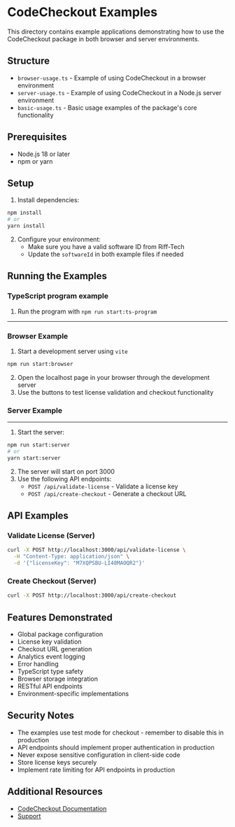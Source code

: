 # CodeCheckout Examples

This directory contains example applications demonstrating how to use the CodeCheckout package in both browser and server environments.

## Structure

- `browser-usage.ts` - Example of using CodeCheckout in a browser environment
- `server-usage.ts` - Example of using CodeCheckout in a Node.js server environment
- `basic-usage.ts` - Basic usage examples of the package's core functionality

## Prerequisites

- Node.js 18 or later
- npm or yarn

## Setup

1. Install dependencies:

```bash
npm install
# or
yarn install
```

2. Configure your environment:
   - Make sure you have a valid software ID from Riff-Tech
   - Update the `softwareId` in both example files if needed

## Running the Examples

### TypeScript program example

1. Run the program with `npm run start:ts-program`

---

### Browser Example

1. Start a development server using `vite`

```bash
npm run start:browser
```

2. Open the localhost page in your browser through the development server
3. Use the buttons to test license validation and checkout functionality

### Server Example

---

1. Start the server:

```bash
npm run start:server
# or
yarn start:server
```

2. The server will start on port 3000
3. Use the following API endpoints:
   - `POST /api/validate-license` - Validate a license key
   - `POST /api/create-checkout` - Generate a checkout URL

## API Examples

### Validate License (Server)

```bash
curl -X POST http://localhost:3000/api/validate-license \
  -H "Content-Type: application/json" \
  -d '{"licenseKey": "M7XQPSBU-LI48MAOQR2"}'
```

### Create Checkout (Server)

```bash
curl -X POST http://localhost:3000/api/create-checkout
```

## Features Demonstrated

- Global package configuration
- License key validation
- Checkout URL generation
- Analytics event logging
- Error handling
- TypeScript type safety
- Browser storage integration
- RESTful API endpoints
- Environment-specific implementations

## Security Notes

- The examples use test mode for checkout - remember to disable this in production
- API endpoints should implement proper authentication in production
- Never expose sensitive configuration in client-side code
- Store license keys securely
- Implement rate limiting for API endpoints in production

## Additional Resources

- [CodeCheckout Documentation](https://www.riff-tech.com/docs/guides)
- [Support](mailto:shawn@riff-tech.com)

